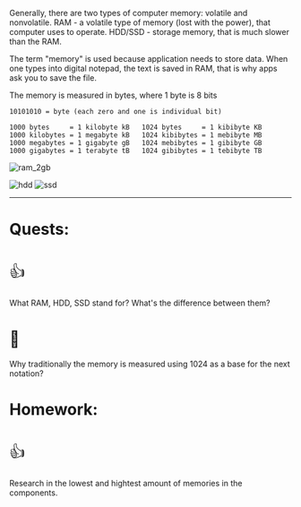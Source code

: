 Generally, there are two types of computer memory: volatile and nonvolatile.
RAM - a volatile type of memory (lost with the power), that computer uses to operate. 
HDD/SSD - storage memory, that is much slower than the RAM.

The term "memory" is used because application needs to store data. When one types into digital notepad, the text is saved in RAM, that is why apps ask you to save the file.

The memory is measured in bytes, where 1 byte is 8 bits

```
10101010 = byte (each zero and one is individual bit)

1000 bytes     = 1 kilobyte kB   1024 bytes     = 1 kibibyte KB 
1000 kilobytes = 1 megabyte kB   1024 kibibytes = 1 mebibyte MB 
1000 megabytes = 1 gigabyte gB   1024 mebibytes = 1 gibibyte GB
1000 gigabytes = 1 terabyte tB   1024 gibibytes = 1 tebibyte TB
```

![ram_2gb](ram_2gb.jpg)

![hdd](hdd.jpg)
![ssd](ssd.jpg)

---
# Quests:
# <span style="font-weight: normal">👍</span>
What RAM, HDD, SSD stand for? What's the difference between them?
# <span style="font-weight: normal">🏅️</span>
Why traditionally the memory is measured using 1024 as a base for the next notation?

# Homework:
# <span style="font-weight: normal">👍</span>
Research in the lowest and hightest amount of memories in the components.
